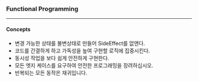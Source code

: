 ### Functional Programming
-------
#### Concepts
- 변경 가능한 상태를 불변상태로 만들어 SideEffect를 없앤다.
- 코드를 간결하게 하고 가독성을 높여 구현할 로직에 집중시킨다.
- 동시성 작업을 보다 쉽게 안전하게 구현한다.
- 모든 엣지 케이스를 요구하여 안전한 프로그래밍을 장려하십시오.
- 반복되는 모든 동작은 재귀입니다.
